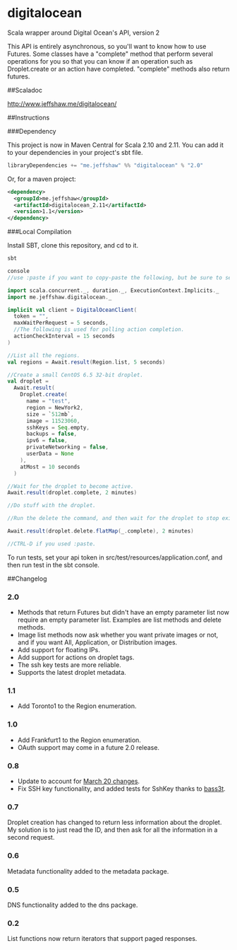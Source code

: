 digitalocean
============

Scala wrapper around Digital Ocean's API, version 2

This API is entirely asynchronous, so you'll want to know how to use Futures. Some classes have a "complete" method that
perform several operations for you so that you can know if an operation such as Droplet.create or an action have
completed. "complete" methods also return futures.

##Scaladoc

http://www.jeffshaw.me/digitalocean/

##Instructions

###Dependency

This project is now in Maven Central for Scala 2.10 and 2.11. You can add it to your dependencies in your project's sbt file.

```scala
libraryDependencies += "me.jeffshaw" %% "digitalocean" % "2.0"
```

Or, for a maven project:

```xml
<dependency>
  <groupId>me.jeffshaw</groupId>
  <artifactId>digitalocean_2.11</artifactId>
  <version>1.1</version>
</dependency>
```

###Local Compilation

Install SBT, clone this repository, and cd to it.

```scala
sbt

console
//use :paste if you want to copy-paste the following, but be sure to set your api token first.

import scala.concurrent._, duration._, ExecutionContext.Implicits._
import me.jeffshaw.digitalocean._

implicit val client = DigitalOceanClient(
  token = "",
  maxWaitPerRequest = 5 seconds,
  //The following is used for polling action completion.
  actionCheckInterval = 15 seconds
)

//List all the regions.
val regions = Await.result(Region.list, 5 seconds)

//Create a small CentOS 6.5 32-bit droplet.
val droplet =
  Await.result(
    Droplet.create(
      name = "test",
      region = NewYork2,
      size = `512mb`,
      image = 11523060,
      sshKeys = Seq.empty,
      backups = false,
      ipv6 = false,
      privateNetworking = false,
      userData = None
    ),
    atMost = 10 seconds
  )

//Wait for the droplet to become active.
Await.result(droplet.complete, 2 minutes)

//Do stuff with the droplet.

//Run the delete the command, and then wait for the droplet to stop existing.

Await.result(droplet.delete.flatMap(_.complete), 2 minutes)

//CTRL-D if you used :paste.
```

To run tests, set your api token in src/test/resources/application.conf, and then run test in the sbt console.

##Changelog

### 2.0
* Methods that return Futures but didn't have an empty parameter list now require an empty parameter list. Examples are list methods and delete methods.
* Image list methods now ask whether you want private images or not, and if you want All, Application, or Distribution images.
* Add support for floating IPs.
* Add support for actions on droplet tags.
* The ssh key tests are more reliable.
* Supports the latest droplet metadata.

### 1.1
* Add Toronto1 to the Region enumeration.

### 1.0
* Add Frankfurt1 to the Region enumeration.
* OAuth support may come in a future 2.0 release.

### 0.8
* Update to account for [March 20 changes](https://assets.digitalocean.com/email/APIv2_Breaking_Changes_Email.html).
* Fix SSH key functionality, and added tests for SshKey thanks to [bass3t](https://github.com/bass3t).

### 0.7
Droplet creation has changed to return less information about the droplet.
My solution is to just read the ID, and then ask for all the information
in a second request.

### 0.6
Metadata functionality added to the metadata package.

### 0.5
DNS functionality added to the dns package.

### 0.2
List functions now return iterators that support paged responses.
